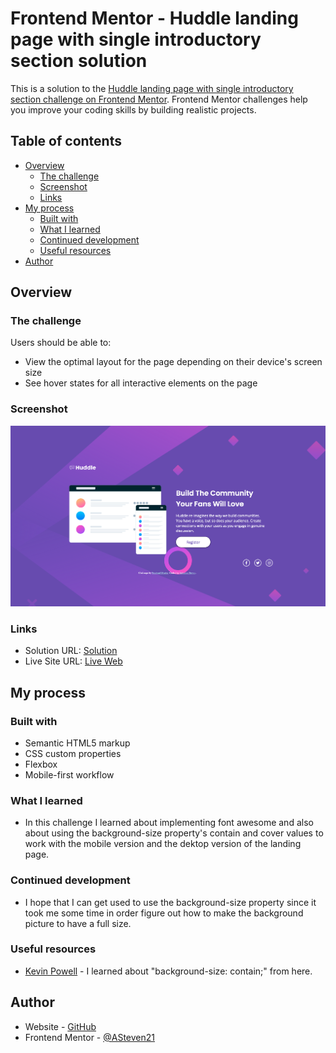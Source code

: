 # Frontend Mentor - Huddle landing page with single introductory section solution

This is a solution to the [Huddle landing page with single introductory section challenge on Frontend Mentor](https://www.frontendmentor.io/challenges/huddle-landing-page-with-a-single-introductory-section-B_2Wvxgi0). Frontend Mentor challenges help you improve your coding skills by building realistic projects.

## Table of contents

- [Overview](#overview)
  - [The challenge](#the-challenge)
  - [Screenshot](#screenshot)
  - [Links](#links)
- [My process](#my-process)
  - [Built with](#built-with)
  - [What I learned](#what-i-learned)
  - [Continued development](#continued-development)
  - [Useful resources](#useful-resources)
- [Author](#author)

## Overview

### The challenge

Users should be able to:

- View the optimal layout for the page depending on their device's screen size
- See hover states for all interactive elements on the page

### Screenshot

![](./images/Huddle-LP.png)

### Links

- Solution URL: [Solution](github.com/ASteven21/Huddle-Landing-Page)
- Live Site URL: [Live Web](asteven21.github.io/Huddle-Landing-Page)

## My process

### Built with

- Semantic HTML5 markup
- CSS custom properties
- Flexbox
- Mobile-first workflow

### What I learned

- In this challenge I learned about implementing font awesome and also about using the background-size property's contain and cover values to work with the mobile version and the dektop version of the landing page.

### Continued development

- I hope that I can get used to use the background-size property since it took me some time in order figure out how to make the background picture to have a full size.

### Useful resources

- [Kevin Powell](https://www.youtube.com/watch?v=3T_Jy1CqH9k) - I learned about "background-size: contain;" from here.

## Author

- Website - [GitHub](https://github.com/ASteven21)
- Frontend Mentor - [@ASteven21](https://www.frontendmentor.io/profile/ASteven21)

